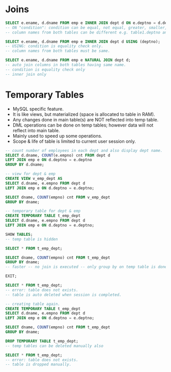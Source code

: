 # Joins

```SQL
SELECT e.ename, d.dname FROM emp e INNER JOIN dept d ON e.deptno = d.deptno;
-- ON "condition": condition can be equal, not equal, greater, smaller, ...
-- column names from both tables can be different e.g. table1.deptno and table2.deptid

SELECT e.ename, d.dname FROM emp e INNER JOIN dept d USING (deptno);
-- USING: condition is equality check only.
-- column names from both tables must be same.

SELECT e.ename, d.dname FROM emp e NATURAL JOIN dept d;
-- auto join columns in both tables having same name.
-- condition is equality check only
-- inner join only
```

# Temporary Tables
* MySQL specific feature.
* It is like views, but materialized (space is allocated to table in RAM).
* Any changes done in main table(s) are NOT reflected into temp table.
* DML operations can be done on temp tables; however data will not reflect into main table.
* Mainly used to speed up some operations.
* Scope & life of table is limited to current user session only.

```SQL
-- count number of employees in each dept and also display dept name.
SELECT d.dname, COUNT(e.empno) cnt FROM dept d
LEFT JOIN emp e ON d.deptno = e.deptno
GROUP BY d.dname;

-- view for dept & emp
CREATE VIEW v_emp_dept AS
SELECT d.dname, e.empno FROM dept d
LEFT JOIN emp e ON d.deptno = e.deptno;

SELECT dname, COUNT(empno) cnt FROM v_emp_dept
GROUP BY dname;

-- temporary table for dept & emp
CREATE TEMPORARY TABLE t_emp_dept
SELECT d.dname, e.empno FROM dept d
LEFT JOIN emp e ON d.deptno = e.deptno;

SHOW TABLES;
-- temp table is hidden

SELECT * FROM t_emp_dept;

SELECT dname, COUNT(empno) cnt FROM t_emp_dept
GROUP BY dname;
-- faster -- no join is executed -- only group by on temp table is done.

EXIT;
```

```SQL
SELECT * FROM t_emp_dept;
-- error: table does not exists.
-- table is auto deleted when session is completed.

-- creating table again.
CREATE TEMPORARY TABLE t_emp_dept
SELECT d.dname, e.empno FROM dept d
LEFT JOIN emp e ON d.deptno = e.deptno;

SELECT dname, COUNT(empno) cnt FROM t_emp_dept
GROUP BY dname;

DROP TEMPORARY TABLE t_emp_dept;
-- temp tables can be deleted manually also

SELECT * FROM t_emp_dept;
-- error: table does not exists.
-- table is dropped manually.
```




